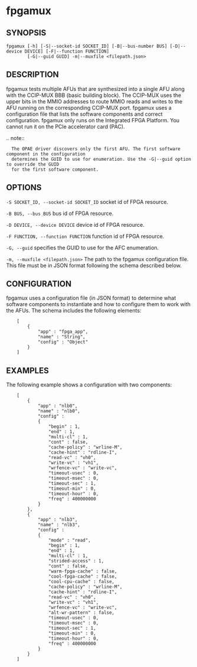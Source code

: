 # fpgamux #

## SYNOPSIS ##
```console
fpgamux [-h] [-S|--socket-id SOCKET_ID] [-B|--bus-number BUS] [-D|--device DEVICE] [-F|--function FUNCTION]
        [-G|--guid GUID] -m|--muxfile <filepath.json>
```

## DESCRIPTION ##
fpgamux tests multiple AFUs that are synthesized into a single AFU along with
the CCIP-MUX BBB (basic building block). The CCIP-MUX uses the upper bits in the MMIO addresses to route MMIO
reads and writes to the AFU running on the corresponding CCIP-MUX port. fpgamux uses a configuration file that
lists the software components and correct configuration. fpgamux only runs on the Integrated FPGA Platform. 
You cannot run it on the PCIe accelerator card (PAC).

.. note::

```
  The OPAE driver discovers only the first AFU. The first software component in the configuration 
  determines the GUID to use for enumeration. Use the -G|--guid option to override the GUID
  for the first software component.
```


## OPTIONS ##
`-S SOCKET_ID, --socket-id SOCKET_ID`
   socket id of FPGA resource.

`-B BUS, --bus BUS`
   bus id of FPGA resource.

`-D DEVICE, --device DEVICE`
   device id of FPGA resource.

`-F FUNCTION, --function FUNCTION`
   function id of FPGA resource.

`-G, --guid`
   specifies the GUID to use for the AFC enumeration.

`-m, --muxfile <filepath.json>`
    The path to the fpgamux configuration file. This file must be in JSON format following the
    schema described below.

## CONFIGURATION ##
fpgamux uses a configuration file (in JSON format) to determine what software components to instantiate and
how to configure them to work with the AFUs. The schema includes the following elements:

```
    [
        {
            "app" : "fpga_app",
            "name" : "String",
            "config" : "Object"
        }
    ]
```

## EXAMPLES ##
The following example shows a configuration with two components:
```
    [
        {
            "app" : "nlb0",
            "name" : "nlb0",
            "config" :
            {
                "begin" : 1,
                "end" : 1,
                "multi-cl" : 1,
                "cont" : false,
                "cache-policy" : "wrline-M",
                "cache-hint" : "rdline-I",
                "read-vc" : "vh0",
                "write-vc" : "vh1",
                "wrfence-vc" : "write-vc",
                "timeout-usec" : 0,
                "timeout-msec" : 0,
                "timeout-sec" : 1,
                "timeout-min" : 0,
                "timeout-hour" : 0,
                "freq" : 400000000
            }
        },
        {
            "app" : "nlb3",
            "name" : "nlb3",
            "config" :
            {
                "mode" : "read",
                "begin" : 1,
                "end" : 1,
                "multi-cl" : 1,
                "strided-access" : 1,
                "cont" : false,
                "warm-fpga-cache" : false,
                "cool-fpga-cache" : false,
                "cool-cpu-cache" : false,
                "cache-policy" : "wrline-M",
                "cache-hint" : "rdline-I",
                "read-vc" : "vh0",
                "write-vc" : "vh1",
                "wrfence-vc" : "write-vc",
                "alt-wr-pattern" : false,
                "timeout-usec" : 0,
                "timeout-msec" : 0,
                "timeout-sec" : 1,
                "timeout-min" : 0,
                "timeout-hour" : 0,
                "freq" : 400000000
            }
        }
    ]
```

